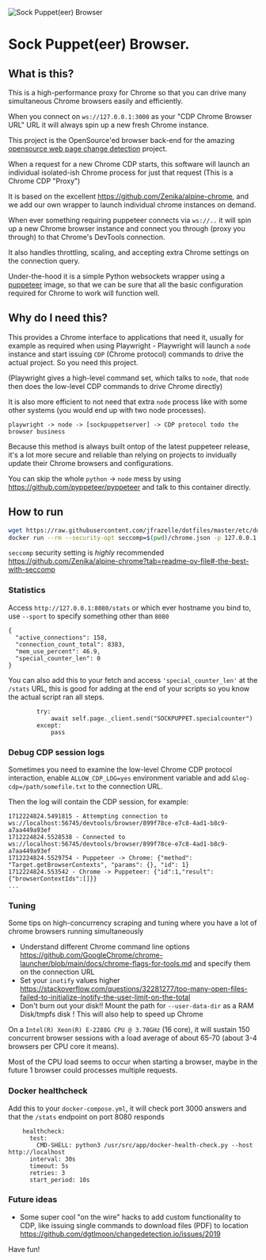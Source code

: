 ![Sock Puppet(eer) Browser](docs/sock-puppet-header.png?raw=true "Sock Puppet(eer) Browser Logo Image")
# Sock Puppet(eer) Browser.

## What is this?

This is a high-performance proxy for Chrome so that you can drive many simultaneous Chrome browsers easily and efficiently.

When you connect on `ws://127.0.0.1:3000` as your "CDP Chrome Browser URL" URL it will always spin up a new fresh Chrome instance.


This project is the OpenSource'ed browser back-end for the amazing [opensource web page change detection](https://changedetection.io/) project.

When a request for a new Chrome CDP starts, this software will launch an individual isolated-ish Chrome process
for just that request (This is a Chrome CDP "Proxy")

It is based on the excellent https://github.com/Zenika/alpine-chrome, and we add our own wrapper to launch
individual chrome instances on demand.

When ever something requiring puppeteer connects via `ws://..` it will spin up a new Chrome browser
instance and connect you through (proxy you through) to that Chrome's DevTools connection.

It also handles throttling, scaling, and accepting extra Chrome settings on the connection query.

Under-the-hood it is a simple Python websockets wrapper using a [puppeteer](https://pptr.dev/) image, so 
that we can be sure that all the basic configuration required for Chrome to work will function well.

## Why do I need this?

This provides a Chrome interface to applications that need it, usually for example as required 
when using Playwright - Playwright will launch a `node` instance and start issuing `CDP` (Chrome protocol)
commands to drive the actual project. So you need this project.

(Playwright gives a high-level command set, which talks to `node`, that `node` then does the low-level CDP
commands to drive Chrome directly)

It is also more efficient to not need that extra `node` process like with some other systems 
(you would end up with two node processes).

`playwright -> node -> [sockpuppetserver] -> CDP protocol todo the browser business`

Because this method is always built ontop of the latest puppeteer release, it's a lot more secure and reliable
than relying on projects to invidually update their Chrome browsers and configurations.

You can skip the whole `python` -> `node` mess by using https://github.com/pyppeteer/pyppeteer and talk to this 
container directly.


## How to run

```bash
wget https://raw.githubusercontent.com/jfrazelle/dotfiles/master/etc/docker/seccomp/chrome.json
docker run --rm --security-opt seccomp=$(pwd)/chrome.json -p 127.0.0.1:3000:3000 dgtlmoon/sockpuppetbrowser
```

`seccomp` security setting is _highly_ recommended https://github.com/Zenika/alpine-chrome?tab=readme-ov-file#-the-best-with-seccomp

### Statistics

Access `http://127.0.0.1:8080/stats` or which ever hostname you bind to, use `--sport` to specify something other than `8080`

```
{
  "active_connections": 158,
  "connection_count_total": 8383,
  "mem_use_percent": 46.9,
  "special_counter_len": 0
}
```

You can also add this to your fetch and access `'special_counter_len'` at the `/stats` URL, this is good for adding at the end of your scripts so you know the actual script ran all steps.

```
        try:
            await self.page._client.send("SOCKPUPPET.specialcounter")
        except:
            pass

```

### Debug CDP session logs

Sometimes you need to examine the low-level Chrome CDP protocol interaction, enable `ALLOW_CDP_LOG=yes` environment 
variable and add `&log-cdp=/path/somefile.txt` to the connection URL.

Then the log will contain the CDP session, for example:

```
1712224824.5491815 - Attempting connection to ws://localhost:56745/devtools/browser/899f78ce-e7c8-4ad1-b8c9-a7aa449a93ef
1712224824.5528538 - Connected to ws://localhost:56745/devtools/browser/899f78ce-e7c8-4ad1-b8c9-a7aa449a93ef
1712224824.5529754 - Puppeteer -> Chrome: {"method": "Target.getBrowserContexts", "params": {}, "id": 1}
1712224824.553542 - Chrome -> Puppeteer: {"id":1,"result":{"browserContextIds":[]}}
...
```

### Tuning

Some tips on high-concurrency scraping and tuning where you have a lot of chrome browsers running simultaneously

- Understand different Chrome command line options https://github.com/GoogleChrome/chrome-launcher/blob/main/docs/chrome-flags-for-tools.md and specify them on the connection URL
- Set your `inotify` values higher https://stackoverflow.com/questions/32281277/too-many-open-files-failed-to-initialize-inotify-the-user-limit-on-the-total
- Don't burn out your disk!! Mount the path for `--user-data-dir` as a RAM Disk/tmpfs disk ! This will also help to speed up Chrome

On a `Intel(R) Xeon(R) E-2288G CPU @ 3.70GHz` (16 core), it will sustain 150 concurrent browser sessions with a load average of about 65-70 (about 3-4 browsers per CPU core it means).

Most of the CPU load seems to occur when starting a browser, maybe in the future 1 browser could processes multiple requests.

### Docker healthcheck

Add this to your `docker-compose.yml`, it will check port 3000 answers and that the `/stats` endpoint on port 8080 responds

```
    healthcheck:
      test:
        CMD-SHELL: python3 /usr/src/app/docker-health-check.py --host http://localhost
      interval: 30s
      timeout: 5s
      retries: 3
      start_period: 10s
```

### Future ideas

- Some super cool "on the wire" hacks to add custom functionality to CDP, like issuing single commands to download files (PDF) to location https://github.com/dgtlmoon/changedetection.io/issues/2019


Have fun!
